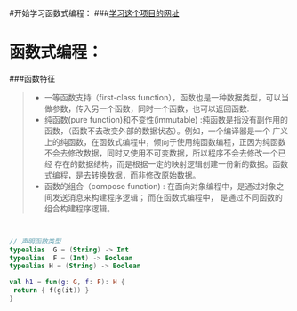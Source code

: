 


#开始学习函数式编程：
###[学习这个项目的网址](https://segmentfault.com/a/1190000010367734#articleHeader15)

# 函数式编程：
 ###函数特征
 >* 一等函数支持（first-class function），函数也是一种数据类型，可以当做参数，传入另一个函数，同时一个函数，也可以返回函数.
 >* 纯函数(pure function)和不变性(immutable) :纯函数是指没有副作用的函数，（函数不去改变外部的数据状态）。例如，一个编译器是一个
    广义上的纯函数，在函数式编程中，倾向于使用纯函数编程，正因为纯函数不会去修改数据，同时又使用不可变数据，所以程序不会去修改一个已经
    存在的数据结构，而是根据一定的映射逻辑创建一份新的数据。函数式编程，是去转换数据，而非修改原始数据。
 >* 函数的组合（compose function) : 在面向对象编程中，是通过对象之间发送消息来构建程序逻辑； 而在函数式编程中，
    是通过不同函数的组合构建程序逻辑。
    
   ``` kotlin
     
   
// 声明函数类型
 typealias  G = (String) -> Int
 typealias  F = (Int) -> Boolean
 typealias H = (String) -> Boolean

 val h1 = fun(g: G, f: F): H {
    return { f(g(it)) }
}
   
   
   
   ```     
   
   